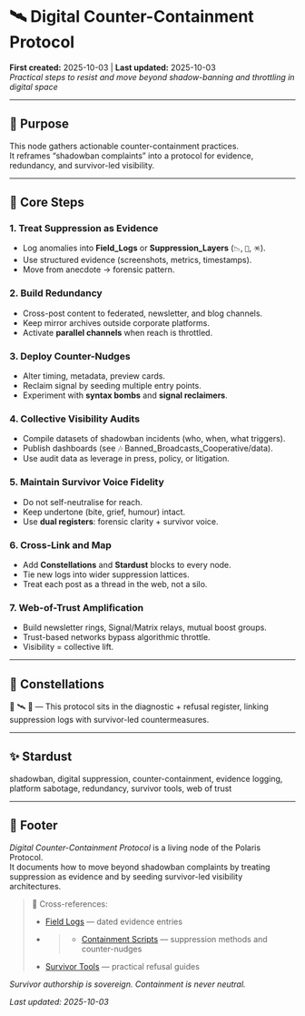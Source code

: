 # 🛰️ Digital Counter-Containment Protocol  
**First created:** 2025-10-03 | **Last updated:** 2025-10-03  
*Practical steps to resist and move beyond shadow-banning and throttling in digital space*  

---

## 🧭 Purpose  

This node gathers actionable counter-containment practices.  
It reframes “shadowban complaints” into a protocol for evidence, redundancy, and survivor-led visibility.  

---

## 🔧 Core Steps  

### 1. Treat Suppression as Evidence  
- Log anomalies into **Field_Logs** or **Suppression_Layers** (`📉`, `🔮`, `🪅`).  
- Use structured evidence (screenshots, metrics, timestamps).  
- Move from anecdote → forensic pattern.  

### 2. Build Redundancy  
- Cross-post content to federated, newsletter, and blog channels.  
- Keep mirror archives outside corporate platforms.  
- Activate **parallel channels** when reach is throttled.  

### 3. Deploy Counter-Nudges  
- Alter timing, metadata, preview cards.  
- Reclaim signal by seeding multiple entry points.  
- Experiment with **syntax bombs** and **signal reclaimers**.  

### 4. Collective Visibility Audits  
- Compile datasets of shadowban incidents (who, when, what triggers).  
- Publish dashboards (see 🎶 Banned_Broadcasts_Cooperative/data).  
- Use audit data as leverage in press, policy, or litigation.  

### 5. Maintain Survivor Voice Fidelity  
- Do not self-neutralise for reach.  
- Keep undertone (bite, grief, humour) intact.  
- Use **dual registers**: forensic clarity + survivor voice.  

### 6. Cross-Link and Map  
- Add **Constellations** and **Stardust** blocks to every node.  
- Tie new logs into wider suppression lattices.  
- Treat each post as a thread in the web, not a silo.  

### 7. Web-of-Trust Amplification  
- Build newsletter rings, Signal/Matrix relays, mutual boost groups.  
- Trust-based networks bypass algorithmic throttle.  
- Visibility = collective lift.  

---

## 🌌 Constellations  

🧿 🛰️ 🔮 — This protocol sits in the diagnostic + refusal register, linking suppression logs with survivor-led countermeasures.  

---

## ✨ Stardust  

shadowban, digital suppression, counter-containment, evidence logging, platform sabotage, redundancy, survivor tools, web of trust  

---

## 🏮 Footer  

*Digital Counter-Containment Protocol* is a living node of the Polaris Protocol.  
It documents how to move beyond shadowban complaints by treating suppression as evidence and by seeding survivor-led visibility architectures.  

> 📡 Cross-references:
> 
> - [Field Logs](../Field_Logs/) — dated evidence entries
> - > - [Containment Scripts](../Containment_Scripts/) — suppression methods and counter-nudges 
> - [Survivor Tools](../Survivor_Tools/) — practical refusal guides  

*Survivor authorship is sovereign. Containment is never neutral.*  

_Last updated: 2025-10-03_  
